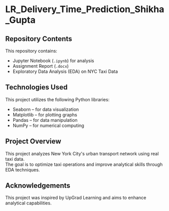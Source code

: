 # LR_Delivery_Time_Prediction_Shikha_Gupta

## Repository Contents
This repository contains:
- Jupyter Notebook (`.ipynb`) for analysis  
- Assignment Report (`.docx`)  
- Exploratory Data Analysis (EDA) on NYC Taxi Data  

## Technologies Used
This project utilizes the following Python libraries:
- Seaborn – for data visualization  
- Matplotlib – for plotting graphs  
- Pandas – for data manipulation  
- NumPy – for numerical computing  

## Project Overview
This project analyzes New York City's urban transport network using real taxi data.  
The goal is to optimize taxi operations and improve analytical skills through EDA techniques.  

## Acknowledgements
This project was inspired by UpGrad Learning and aims to enhance analytical capabilities.  
